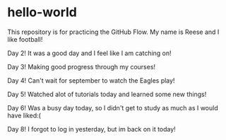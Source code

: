 # hello-world
This repository is for practicing the GitHub Flow.
My name is Reese and I like football!

Day 2! It was a good day and I feel like I am catching on!

Day 3! Making good progress through my courses!

Day 4! Can't wait for september to watch the Eagles play!

Day 5! Watched alot of tutorials today and learned some new things!

Day 6! Was a busy day today, so I didn't get to study as much as I would have liked:(

Day 8! I forgot to log in yesterday, but im back on it today!

